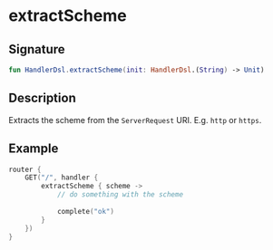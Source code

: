 # extractScheme

## Signature

```kotlin
fun HandlerDsl.extractScheme(init: HandlerDsl.(String) -> Unit)
```

## Description

Extracts the scheme from the `ServerRequest` URI. E.g. `http` or `https`.

## Example

```kotlin
router {
    GET("/", handler {
        extractScheme { scheme ->
            // do something with the scheme
            
            complete("ok")
        }
    })
}
```